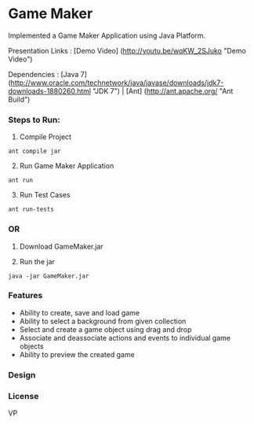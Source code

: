 # Game Maker

Implemented a Game Maker Application using Java Platform.

Presentation Links : [Demo Video] (http://youtu.be/wqKW_2SJuko "Demo Video")

Dependencies : [Java 7] (http://www.oracle.com/technetwork/java/javase/downloads/jdk7-downloads-1880260.html "JDK 7") | [Ant] (http://ant.apache.org/ "Ant Build")

### Steps to Run:

1) Compile Project
```
ant compile jar
```

2) Run Game Maker Application
```
ant run
```

3) Run Test Cases
```
ant run-tests
```

### OR

1) Download GameMaker.jar

2) Run the jar
```
java -jar GameMaker.jar
```

### Features

- Ability to create, save and load game
- Ability to select a background from given collection
- Select and create a game object using drag and drop
- Associate and deassociate actions and events to individual game objects
- Ability to preview the created game

### Design

[design]: https://github.com/parikhv15/Game-Maker/design.jpg "Design"

### License

VP